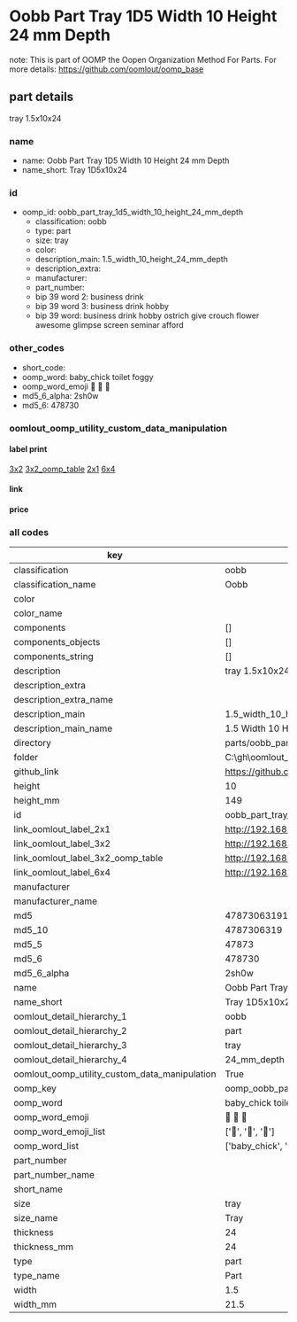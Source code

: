 # Oobb Part Tray 1D5 Width 10 Height 24 mm Depth  

note: This is part of OOMP the Oopen Organization Method For Parts. For more details: https://github.com/oomlout/oomp_base

##  part details
  



tray 1.5x10x24



### name
* name: Oobb Part Tray 1D5 Width 10 Height 24 mm Depth
* name_short: Tray 1D5x10x24 
### id
* oomp_id: oobb_part_tray_1d5_width_10_height_24_mm_depth
  * classification: oobb
  * type: part
  * size: tray
  * color: 
  * description_main: 1.5_width_10_height_24_mm_depth
  * description_extra: 
  * manufacturer: 
  * part_number: 
  * bip 39 word 2: business drink
  * bip 39 word 3: business drink hobby
  * bip 39 word: business drink hobby ostrich give crouch flower awesome glimpse screen seminar afford

### other_codes
* short_code: 
* oomp_word: baby_chick toilet foggy
* oomp_word_emoji :baby_chick: :toilet: :foggy:
* md5_6_alpha: 2sh0w
* md5_6: 478730






### oomlout_oomp_utility_custom_data_manipulation
#### label print
[3x2](http://192.168.1.245:1112/?label=oomp%202sh0w)
[3x2_oomp_table](http://192.168.1.108:1112/?label=oomp%202sh0w)
[2x1](http://192.168.1.242:1112/?label=oomp%202sh0w)
[6x4](http://192.168.1.55:1112/?label=oomp%202sh0w)    

#### link

                              

#### price







### all codes 
| key | value |  
| --- | --- |  
| classification | oobb |  
| classification_name | Oobb |  
| color |  |  
| color_name |  |  
| components | [] |  
| components_objects | [] |  
| components_string | [] |  
| description | tray 1.5x10x24 |  
| description_extra |  |  
| description_extra_name |  |  
| description_main | 1.5_width_10_height_24_mm_depth |  
| description_main_name | 1.5 Width 10 Height 24 mm Depth |  
| directory | parts/oobb_part_tray_1d5_width_10_height_24_mm_depth |  
| folder | C:\gh\oomlout_oobb_version_4_generated_parts\parts\oobb_part_tray_1d5_width_10_height_24_mm_depth |  
| github_link | https://github.com/oomlout/oomlout_oomp_part_src/tree/main/parts/oobb_part_tray_1d5_width_10_height_24_mm_depth |  
| height | 10 |  
| height_mm | 149 |  
| id | oobb_part_tray_1d5_width_10_height_24_mm_depth |  
| link_oomlout_label_2x1 | http://192.168.1.242:1112/?label=oomp%202sh0w |  
| link_oomlout_label_3x2 | http://192.168.1.245:1112/?label=oomp%202sh0w |  
| link_oomlout_label_3x2_oomp_table | http://192.168.1.108:1112/?label=oomp%202sh0w |  
| link_oomlout_label_6x4 | http://192.168.1.55:1112/?label=oomp%202sh0w |  
| manufacturer |  |  
| manufacturer_name |  |  
| md5 | 4787306319108b30d0b139ced890c0f8 |  
| md5_10 | 4787306319 |  
| md5_5 | 47873 |  
| md5_6 | 478730 |  
| md5_6_alpha | 2sh0w |  
| name | Oobb Part Tray 1D5 Width 10 Height 24 mm Depth |  
| name_short | Tray 1D5x10x24  |  
| oomlout_detail_hierarchy_1 | oobb |  
| oomlout_detail_hierarchy_2 | part |  
| oomlout_detail_hierarchy_3 | tray |  
| oomlout_detail_hierarchy_4 | 24_mm_depth |  
| oomlout_oomp_utility_custom_data_manipulation | True |  
| oomp_key | oomp_oobb_part_tray_1d5_width_10_height_24_mm_depth |  
| oomp_word | baby_chick toilet foggy |  
| oomp_word_emoji | :baby_chick: :toilet: :foggy: |  
| oomp_word_emoji_list | [':baby_chick:', ':toilet:', ':foggy:'] |  
| oomp_word_list | ['baby_chick', 'toilet', 'foggy'] |  
| part_number |  |  
| part_number_name |  |  
| short_name |  |  
| size | tray |  
| size_name | Tray |  
| thickness | 24 |  
| thickness_mm | 24 |  
| type | part |  
| type_name | Part |  
| width | 1.5 |  
| width_mm | 21.5 |  
